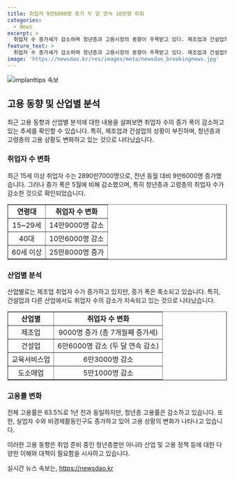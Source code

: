 ```yaml
---
title: 취업자 9만6000명 증가 두 달 연속 10만명 하회
categories:
  - News
excerpt: >
  취업자 수 증가세가 감소하며 청년층과 고용시장의 동향이 주목받고 있다. 제조업과 건설업의 부진으로 취업자 수가 감소했으며, 청년층과 40대의 취업자 수도 줄었다. 하지만 고령층은 취업자 수가 증가하는 등 고용시장은 다양한 변화를 겪고 있다. 고용률은 전반적으로 안정적이나 청년층과 40대의 고용률은 감소했다. 실업자와 실업률도 늘어난 가운데 비경제활동인구가 증가하는 등 고용시장에 여전한 어려움이 존재하는 것으로 나타났다.
feature_text: >
  취업자 수 증가세가 감소하며 청년층과 고용시장의 동향이 주목받고 있다. 제조업과 건설업의 부진으로 취업자 수가 감소했으며, 청년층과 40대의 취업자 수도 줄었다. 하지만 고령층은 취업자 수가 증가하는 등 고용시장은 다양한 변화를 겪고 있다. 고용률은 전반적으로 안정적이나 청년층과 40대의 고용률은 감소했다. 실업자와 실업률도 늘어난 가운데 비경제활동인구가 증가하는 등 고용시장에 여전한 어려움이 존재하는 것으로 나타났다.
image: 'https://newsdao.kr/res/images/meta/newsdao_breakingnews.jpg'
---
```


<p><img src="https://newsdao.kr/res/images/meta/newsdao_breakingnews.jpg" alt="implanttips 속보" /></p>

<h2 data-ke-size="size26">고용 동향 및 산업별 분석</h2>

<p data-ke-size="size16">최근 고용 동향과 산업별 분석에 대한 내용을 살펴보면 취업자 수의 증가 폭이 감소하고 있는 추세를 확인할 수 있습니다. 특히, 제조업과 건설업의 상황이 부진하며, 청년층과 고령층의 고용 상황도 변화하고 있는 것으로 나타났습니다.</p>

<h3>취업자 수 변화</h3>

<p data-ke-size="size16">최근 15세 이상 취업자 수는 2890만7000명으로, 전년 동월 대비 9만6000명 증가했습니다. 그러나 증가 폭은 5월에 비해 감소했으며, 특히 청년층과 고령층의 취업자 수가 감소한 것으로 확인되었습니다.</p>

<table style="width: 100%;" border="1">
<tbody>
<tr>
<td style="text-align: center; height: 17px;"><b>연령대</b></td>
<td style="text-align: center; height: 17px;"><b>취업자 수 변화</b></td>
</tr>
<tr>
<td style="text-align: center; height: 17px;">15~29세</td>
<td style="text-align: center; height: 17px;">14만9000명 감소</td>
</tr>
<tr>
<td style="text-align: center; height: 17px;">40대</td>
<td style="text-align: center; height: 17px;">10만6000명 감소</td>
</tr>
<tr>
<td style="text-align: center; height: 17px;">60세 이상</td>
<td style="text-align: center; height: 17px;">25만8000명 증가</td>
</tr>
</tbody>
</table>

<h3>산업별 분석</h3>

<p data-ke-size="size16">산업별로는 제조업 취업자 수가 증가하고 있지만, 증가 폭은 축소되고 있습니다. 특히, 건설업과 다른 산업에서도 취업자 수의 감소가 지속되고 있는 것으로 나타났습니다.</p>

<table style="width: 100%;" border="1">
<tbody>
<tr>
<td style="text-align: center; height: 17px;"><b>산업별</b></td>
<td style="text-align: center; height: 17px;"><b>취업자 수 변화</b></td>
</tr>
<tr>
<td style="text-align: center; height: 17px;">제조업</td>
<td style="text-align: center; height: 17px;">9000명 증가 (총 7개월째 증가세)</td>
</tr>
<tr>
<td style="text-align: center; height: 17px;">건설업</td>
<td style="text-align: center; height: 17px;">6만6000명 감소 (두 달 연속 감소)</td>
</tr>
<tr>
<td style="text-align: center; height: 17px;">교육서비스업</td>
<td style="text-align: center; height: 17px;">6만3000명 감소</td>
</tr>
<tr>
<td style="text-align: center; height: 17px;">도소매업</td>
<td style="text-align: center; height: 17px;">5만1000명 감소</td>
</tr>
</tbody>
</table>

<h3>고용률 변화</h3>

<p data-ke-size="size16">전체 고용률은 63.5%로 1년 전과 동일하지만, 청년층 고용률은 감소하고 있습니다. 또한, 실업자 수와 비경제활동인구도 증가하고 있어 고용 상황의 변화가 나타나고 있습니다.</p>

<p data-ke-size="size16">이러한 고용 동향은 취업 준비 중인 청년층뿐만 아니라 산업 및 고용 정책 등에 대한 다양한 이해와 대책이 필요함을 시사하고 있습니다.</p>
실시간 뉴스 속보는, <a href="https://newsdao.kr" rel="dofollow">https://newsdao.kr</a>


